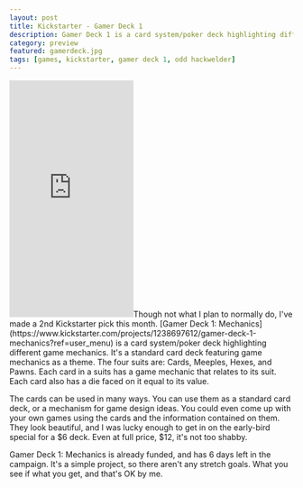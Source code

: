 ```yaml
---
layout: post
title: Kickstarter - Gamer Deck 1
description: Gamer Deck 1 is a card system/poker deck highlighting different game mechanics. It's my 2nd June Kickstarter pick.
category: preview
featured: gamerdeck.jpg
tags: [games, kickstarter, gamer deck 1, odd hackwelder]
---
```


<iframe style="float:left, margin-right:10px;" frameborder="0" height="420" scrolling="no" src="https://www.kickstarter.com/projects/1238697612/gamer-deck-1-mechanics/widget/card.html?v=2" width="220"></iframe>Though not what I plan to normally do, I've made a 2nd Kickstarter pick this month. [Gamer Deck 1: Mechanics](https://www.kickstarter.com/projects/1238697612/gamer-deck-1-mechanics?ref=user_menu) is a card system/poker deck highlighting different game mechanics. It's a standard card deck featuring game mechanics as a theme. The four suits are: Cards, Meeples, Hexes, and Pawns. Each card in a suits has a game mechanic that relates to its suit. Each card also has a die faced on it equal to its value.

The cards can be used in many ways. You can use them as a standard card deck, or a mechanism for game design ideas. You could even come up with your own games using the cards and the information contained on them. They look beautiful, and I was lucky enough to get in on the early-bird special for a $6 deck. Even at full price, $12, it's not too shabby.

Gamer Deck 1: Mechanics is already funded, and has 6 days left in the campaign. It's a simple project, so there aren't any stretch goals. What you see if what you get, and that's OK by me.
